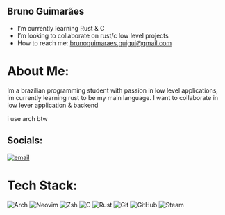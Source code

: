 ## Bruno Guimarães</br>

- I’m currently learning Rust & C</br>
- I’m looking to collaborate on rust/c low level projects</br>
- How to reach me: brunoguimaraes.guigui@gmail.com</br>

# About Me:
Im a brazilian programming student with passion in low level applications, im currently learning rust to be my main language. I want to collaborate in low lever application & backend

i use arch btw

## Socials:
[![email](https://img.shields.io/badge/Email-D14836?logo=gmail&logoColor=white)](mailto:brunoguimaraes.guigui@gmail.com) 

# Tech Stack:
![Arch](https://img.shields.io/badge/Arch_Linux-1793D1?style=for-the-badge&logo=arch-linux&logoColor=white) ![Neovim](https://img.shields.io/badge/NeoVim-%2357A143.svg?&style=for-the-badge&logo=neovim&logoColor=white) ![Zsh](https://img.shields.io/badge/Zsh-F15A24?style=for-the-badge&logo=Zsh&logoColor=white) ![C](https://img.shields.io/badge/C-00599C?style=for-the-badge&logo=c&logoColor=white) ![Rust](https://img.shields.io/badge/rust-%23000000.svg?style=for-the-badge&logo=rust&logoColor=white) ![Git](https://img.shields.io/badge/git-%23F05033.svg?style=for-the-badge&logo=git&logoColor=white) ![GitHub](https://img.shields.io/badge/github-%23121011.svg?style=for-the-badge&logo=github&logoColor=white) ![Steam](https://img.shields.io/badge/Steam-000000?style=for-the-badge&logo=steam&logoColor=white)
